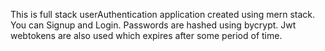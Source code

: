 This is full stack userAuthentication application created using mern stack.
You can Signup and Login.
Passwords are hashed using bycrypt.
Jwt webtokens are also used which expires after some period of time.

